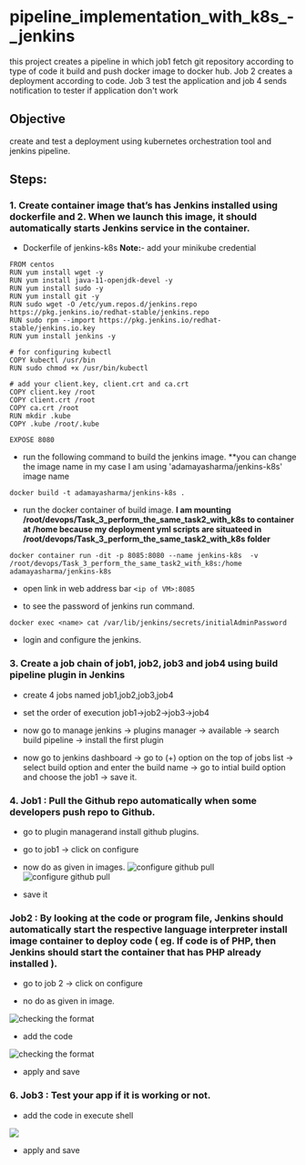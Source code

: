 # pipeline_implementation_with_k8s_-_jenkins
this project creates a pipeline in which job1 fetch git repository according to type of code it build and push docker image to docker hub. Job 2 creates a deployment according to code. Job 3 test the application and job 4 sends notification to tester if application don't work

## Objective 
create and test a deployment using kubernetes orchestration tool and jenkins pipeline.

## Steps:
### 1.	Create container image that’s has Jenkins installed  using dockerfile and 2.	When we launch this image, it should automatically starts Jenkins service in the container.

- Dockerfile of jenkins-k8s
**Note:**- add your minikube credential
```
FROM centos
RUN yum install wget -y
RUN yum install java-11-openjdk-devel -y
RUN yum install sudo -y
RUN yum install git -y
RUN sudo wget -O /etc/yum.repos.d/jenkins.repo https://pkg.jenkins.io/redhat-stable/jenkins.repo
RUN sudo rpm --import https://pkg.jenkins.io/redhat-stable/jenkins.io.key
RUN yum install jenkins -y

# for configuring kubectl
COPY kubectl /usr/bin
RUN sudo chmod +x /usr/bin/kubectl

# add your client.key, client.crt and ca.crt
COPY client.key /root
COPY client.crt /root
COPY ca.crt /root
RUN mkdir .kube
COPY .kube /root/.kube

EXPOSE 8080

```


- run the following command to build the jenkins image. **you can change the image name in my case I am using 'adamayasharma/jenkins-k8s' image name


`docker build -t adamayasharma/jenkins-k8s .`

- run the docker container of build image. **I am mounting /root/devops/Task_3_perform_the_same_task2_with_k8s to container at /home because my deployment yml scripts are situateed in /root/devops/Task_3_perform_the_same_task2_with_k8s folder**

`docker container run -dit -p 8085:8080 --name jenkins-k8s  -v /root/devops/Task_3_perform_the_same_task2_with_k8s:/home adamayasharma/jenkins-k8s`

- open link in web address bar `<ip of VM>:8085`

- to see the password of jenkins run command.

`docker exec <name> cat /var/lib/jenkins/secrets/initialAdminPassword`

- login and configure the jenkins.

### 3.	Create a job chain of job1, job2, job3 and  job4 using build pipeline plugin in Jenkins 

- create 4 jobs named job1,job2,job3,job4

- set the order of execution job1->job2->job3->job4

- now go to manage jenkins -> plugins manager -> available -> search build pipeline -> install the first plugin

- now go to jenkins dashboard -> go to (+) option on the top of jobs list -> select build option and enter the build name -> go to intial build option and choose the job1 -> save it.

### 4.	 Job1 : Pull  the Github repo automatically when some developers push repo to Github.

- go to plugin managerand install github plugins.

- go to job1 -> click on configure

- now do as given in images.
![configure github pull](/pictures/1_task2.PNG)
![configure github pull](/pictures/2_task2.PNG)

- save it

### Job2 : By looking at the code or program file, Jenkins should automatically start the respective language interpreter install image container to deploy code ( eg. If code is of  PHP, then Jenkins should start the container that has PHP already installed ).

- go to job 2 -> click on configure

- no do as given in image.

![checking the format](/pictures/4_Task2.PNG)

- add the code

![checking the format](/pictures/5_Task2.PNG)

- apply and save

### 6.	Job3 : Test your app if it  is working or not.
- add the code in execute shell

![](/pictures/11_Task2.PNG)

- apply and save


